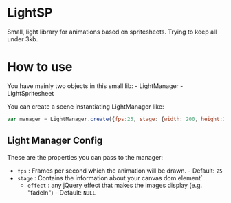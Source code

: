 # LightSP
Small, light library for animations based on spritesheets. Trying to keep all under 3kb.

# How to use
You have mainly two objects in this small lib:
	- LightManager
	- LightSpritesheet

You can create a scene instantiating LightManager like:
```javascript
var manager = LightManager.create({fps:25, stage: {width: 200, height:200, canvas:document.getElementById('myCanvas')}});
```

## Light Manager Config
These are the properties you can pass to the manager:

- `fps`         : Frames per second which the animation will be drawn. - Default: `25`
- `stage`     	: Contains the information about your canvas dom element`
	- `effect`      : any jQuery effect that makes the images display (e.g. "fadeIn") - Default: `NULL`



